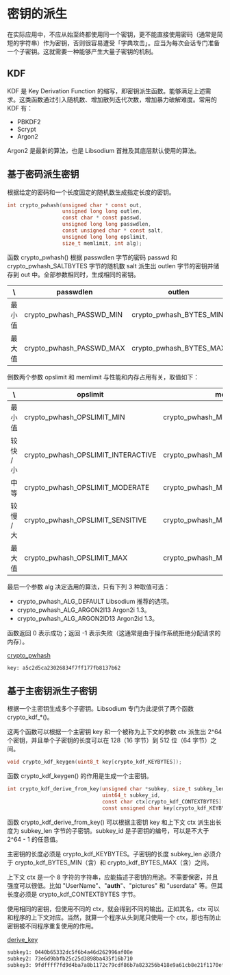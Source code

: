 # 密钥的派生

在实际应用中，不应从始至终都使用同一个密钥，更不能直接使用密码（通常是简短的字符串）作为密钥，否则很容易遭受「字典攻击」。应当为每次会话专门准备一个子密钥。这就需要一种能够产生大量子密钥的机制。

## KDF

KDF 是 Key Derivation Function 的缩写，即密钥派生函数。能够满足上述需求。这类函数通过引入随机数、增加散列迭代次数，增加暴力破解难度。常用的 KDF 有：

- PBKDF2
- Scrypt
- Argon2

Argon2 是最新的算法，也是 Libsodium 首推及其底层默认使用的算法。

## 基于密码派生密钥

根据给定的密码和一个长度固定的随机数生成指定长度的密钥。

```c
int crypto_pwhash(unsigned char * const out,
                  unsigned long long outlen,
                  const char * const passwd,
                  unsigned long long passwdlen,
                  const unsigned char * const salt,
                  unsigned long long opslimit,
                  size_t memlimit, int alg);
```

函数 crypto_pwhash() 根据 passwdlen 字节的密码 passwd 和 crypto_pwhash_SALTBYTES 字节的随机数 salt 派生出 outlen 字节的密钥并储存到 out 中。全部参数相同时，生成相同的密钥。

| \      | passwdlen                | outlen                  |
| ------ | ------------------------ | ----------------------- |
| 最小值 | crypto_pwhash_PASSWD_MIN | crypto_pwhash_BYTES_MIN |
| 最大值 | crypto_pwhash_PASSWD_MAX | crypto_pwhash_BYTES_MAX |

倒数两个参数 opslimit 和 memlimit 与性能和内存占用有关，取值如下：

| \         | opslimit                           | memlimit                           |
| --------- | ---------------------------------- | ---------------------------------- |
| 最小值    | crypto_pwhash_OPSLIMIT_MIN         | crypto_pwhash_MEMLIMIT_MIN         |
| 较快 / 小 | crypto_pwhash_OPSLIMIT_INTERACTIVE | crypto_pwhash_MEMLIMIT_INTERACTIVE |
| 中等      | crypto_pwhash_OPSLIMIT_MODERATE    | crypto_pwhash_MEMLIMIT_MODERATE    |
| 较慢 / 大 | crypto_pwhash_OPSLIMIT_SENSITIVE   | crypto_pwhash_MEMLIMIT_SENSITIVE   |
| 最大值    | crypto_pwhash_OPSLIMIT_MAX         | crypto_pwhash_MEMLIMIT_MAX         |

最后一个参数 alg 决定选用的算法，只有下列 3 种取值可选：

- crypto_pwhash_ALG_DEFAULT Libsodium 推荐的选项。
- crypto_pwhash_ALG_ARGON2I13 Argon2i 1.3。
- crypto_pwhash_ALG_ARGON2ID13 Argon2id 1.3。

函数返回 0 表示成功；返回 -1 表示失败（这通常是由于操作系统拒绝分配请求的内存）。

[crypto_pwhash](../src/libsodium/crypto_pwhash.c ':include')

```txt
key: a5c2d5ca23026834f7ff177fb8137b62
```

## 基于主密钥派生子密钥

根据一个主密钥生成多个子密钥。Libsodium 专门为此提供了两个函数 crypto_kdf\_\*()。

这两个函数可以根据一个主密钥 key 和一个被称为上下文的参数 ctx 派生出 2^64 个密钥，并且单个子密钥的长度可以在 128（16 字节）到 512 位（64 字节）之间。

```c
void crypto_kdf_keygen(uint8_t key[crypto_kdf_KEYBYTES]);
```

函数 crypto_kdf_keygen() 的作用是生成一个主密钥。

```c
int crypto_kdf_derive_from_key(unsigned char *subkey, size_t subkey_len,
                               uint64_t subkey_id,
                               const char ctx[crypto_kdf_CONTEXTBYTES],
                               const unsigned char key[crypto_kdf_KEYBYTES]);
```

函数 crypto_kdf_derive_from_key() 可以根据主密钥 key 和上下文 ctx 派生出长度为 subkey_len 字节的子密钥。subkey_id 是子密钥的编号，可以是不大于 2^64 - 1 的任意值。

主密钥的长度必须是 crypto_kdf_KEYBYTES。子密钥的长度 subkey_len 必须介于 crypto_kdf_BYTES_MIN（含）和 crypto_kdf_BYTES_MAX（含）之间。

上下文 ctx 是一个 8 字符的字符串，应能描述子密钥的用途。不需要保密，并且强度可以很低。比如 "UserName"、"**auth**"、"pictures" 和 "userdata" 等。但其长度必须是 crypto_kdf_CONTEXTBYTES 字节。

使用相同的密钥，但使用不同的 ctx，就会得到不同的输出。正如其名，ctx 可以和程序的上下文对应。当然，就算一个程序从头到尾只使用一个 ctx，那也有防止密钥被不同程序重复使用的作用。

[derive_key](../src/libsodium/derive_key.c ':include')

```txt
subkey1: 0440b65332dc5f6b4a46d262996af08e
subkey2: 73e6d9bbfb25c25d3898ba435f16b710
subkey3: 9fdffff7fd9d4ba7a8b1172c79cdf86b7a823256b418e9a61cb8e21f1170ef1f
```
